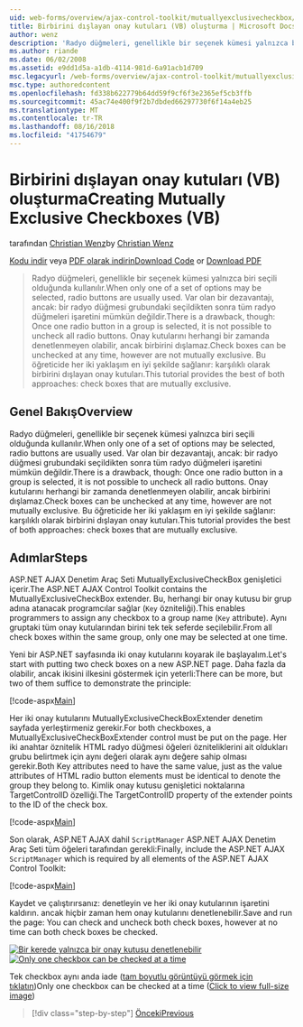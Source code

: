 ```yaml
---
uid: web-forms/overview/ajax-control-toolkit/mutuallyexclusivecheckbox/creating-mutually-exclusive-checkboxes-vb
title: Birbirini dışlayan onay kutuları (VB) oluşturma | Microsoft Docs
author: wenz
description: 'Radyo düğmeleri, genellikle bir seçenek kümesi yalnızca biri seçili olduğunda kullanılır. Var olan bir dezavantajı, ancak: bir radyo düğmesi grubundaki seçildikten sonra...'
ms.author: riande
ms.date: 06/02/2008
ms.assetid: e9dd1d5a-a1db-4114-981d-6a91acb1d709
msc.legacyurl: /web-forms/overview/ajax-control-toolkit/mutuallyexclusivecheckbox/creating-mutually-exclusive-checkboxes-vb
msc.type: authoredcontent
ms.openlocfilehash: fd338b622779b64dd59f9cf6f3e2365ef5cb3ffb
ms.sourcegitcommit: 45ac74e400f9f2b7dbded66297730f6f14a4eb25
ms.translationtype: MT
ms.contentlocale: tr-TR
ms.lasthandoff: 08/16/2018
ms.locfileid: "41754679"
---
```

<a name="creating-mutually-exclusive-checkboxes-vb"></a><span data-ttu-id="9cd70-104">Birbirini dışlayan onay kutuları (VB) oluşturma</span><span class="sxs-lookup"><span data-stu-id="9cd70-104">Creating Mutually Exclusive Checkboxes (VB)</span></span>
====================
<span data-ttu-id="9cd70-105">tarafından [Christian Wenz](https://github.com/wenz)</span><span class="sxs-lookup"><span data-stu-id="9cd70-105">by [Christian Wenz](https://github.com/wenz)</span></span>

<span data-ttu-id="9cd70-106">[Kodu indir](http://download.microsoft.com/download/9/3/f/93f8daea-bebd-4821-833b-95205389c7d0/MutuallyExclusiveCheckBox0.vb.zip) veya [PDF olarak indirin](http://download.microsoft.com/download/b/6/a/b6ae89ee-df69-4c87-9bfb-ad1eb2b23373/mutuallyexclusivecheckbox0VB.pdf)</span><span class="sxs-lookup"><span data-stu-id="9cd70-106">[Download Code](http://download.microsoft.com/download/9/3/f/93f8daea-bebd-4821-833b-95205389c7d0/MutuallyExclusiveCheckBox0.vb.zip) or [Download PDF](http://download.microsoft.com/download/b/6/a/b6ae89ee-df69-4c87-9bfb-ad1eb2b23373/mutuallyexclusivecheckbox0VB.pdf)</span></span>

> <span data-ttu-id="9cd70-107">Radyo düğmeleri, genellikle bir seçenek kümesi yalnızca biri seçili olduğunda kullanılır.</span><span class="sxs-lookup"><span data-stu-id="9cd70-107">When only one of a set of options may be selected, radio buttons are usually used.</span></span> <span data-ttu-id="9cd70-108">Var olan bir dezavantajı, ancak: bir radyo düğmesi grubundaki seçildikten sonra tüm radyo düğmeleri işaretini mümkün değildir.</span><span class="sxs-lookup"><span data-stu-id="9cd70-108">There is a drawback, though: Once one radio button in a group is selected, it is not possible to uncheck all radio buttons.</span></span> <span data-ttu-id="9cd70-109">Onay kutularını herhangi bir zamanda denetlenmeyen olabilir, ancak birbirini dışlamaz.</span><span class="sxs-lookup"><span data-stu-id="9cd70-109">Check boxes can be unchecked at any time, however are not mutually exclusive.</span></span> <span data-ttu-id="9cd70-110">Bu öğreticide her iki yaklaşım en iyi şekilde sağlanır: karşılıklı olarak birbirini dışlayan onay kutuları.</span><span class="sxs-lookup"><span data-stu-id="9cd70-110">This tutorial provides the best of both approaches: check boxes that are mutually exclusive.</span></span>


## <a name="overview"></a><span data-ttu-id="9cd70-111">Genel Bakış</span><span class="sxs-lookup"><span data-stu-id="9cd70-111">Overview</span></span>

<span data-ttu-id="9cd70-112">Radyo düğmeleri, genellikle bir seçenek kümesi yalnızca biri seçili olduğunda kullanılır.</span><span class="sxs-lookup"><span data-stu-id="9cd70-112">When only one of a set of options may be selected, radio buttons are usually used.</span></span> <span data-ttu-id="9cd70-113">Var olan bir dezavantajı, ancak: bir radyo düğmesi grubundaki seçildikten sonra tüm radyo düğmeleri işaretini mümkün değildir.</span><span class="sxs-lookup"><span data-stu-id="9cd70-113">There is a drawback, though: Once one radio button in a group is selected, it is not possible to uncheck all radio buttons.</span></span> <span data-ttu-id="9cd70-114">Onay kutularını herhangi bir zamanda denetlenmeyen olabilir, ancak birbirini dışlamaz.</span><span class="sxs-lookup"><span data-stu-id="9cd70-114">Check boxes can be unchecked at any time, however are not mutually exclusive.</span></span> <span data-ttu-id="9cd70-115">Bu öğreticide her iki yaklaşım en iyi şekilde sağlanır: karşılıklı olarak birbirini dışlayan onay kutuları.</span><span class="sxs-lookup"><span data-stu-id="9cd70-115">This tutorial provides the best of both approaches: check boxes that are mutually exclusive.</span></span>

## <a name="steps"></a><span data-ttu-id="9cd70-116">Adımlar</span><span class="sxs-lookup"><span data-stu-id="9cd70-116">Steps</span></span>

<span data-ttu-id="9cd70-117">ASP.NET AJAX Denetim Araç Seti MutuallyExclusiveCheckBox genişletici içerir.</span><span class="sxs-lookup"><span data-stu-id="9cd70-117">The ASP.NET AJAX Control Toolkit contains the MutuallyExclusiveCheckBox extender.</span></span> <span data-ttu-id="9cd70-118">Bu, herhangi bir onay kutusu bir grup adına atanacak programcılar sağlar (`Key` özniteliği).</span><span class="sxs-lookup"><span data-stu-id="9cd70-118">This enables programmers to assign any checkbox to a group name (`Key` attribute).</span></span> <span data-ttu-id="9cd70-119">Aynı gruptaki tüm onay kutularından birini tek tek seferde seçilebilir.</span><span class="sxs-lookup"><span data-stu-id="9cd70-119">From all check boxes within the same group, only one may be selected at one time.</span></span>

<span data-ttu-id="9cd70-120">Yeni bir ASP.NET sayfasında iki onay kutularını koyarak ile başlayalım.</span><span class="sxs-lookup"><span data-stu-id="9cd70-120">Let's start with putting two check boxes on a new ASP.NET page.</span></span> <span data-ttu-id="9cd70-121">Daha fazla da olabilir, ancak ikisini ilkesini göstermek için yeterli:</span><span class="sxs-lookup"><span data-stu-id="9cd70-121">There can be more, but two of them suffice to demonstrate the principle:</span></span>

[!code-aspx[Main](creating-mutually-exclusive-checkboxes-vb/samples/sample1.aspx)]

<span data-ttu-id="9cd70-122">Her iki onay kutularını MutuallyExclusiveCheckBoxExtender denetim sayfada yerleştirmeniz gerekir.</span><span class="sxs-lookup"><span data-stu-id="9cd70-122">For both checkboxes, a MutuallyExclusiveCheckBoxExtender control must be put on the page.</span></span> <span data-ttu-id="9cd70-123">Her iki anahtar öznitelik HTML radyo düğmesi öğeleri özniteliklerini ait oldukları grubu belirtmek için aynı değeri olarak aynı değere sahip olması gerekir.</span><span class="sxs-lookup"><span data-stu-id="9cd70-123">Both Key attributes need to have the same value, just as the value attributes of HTML radio button elements must be identical to denote the group they belong to.</span></span> <span data-ttu-id="9cd70-124">Kimlik onay kutusu genişletici noktalarına TargetControlID özelliği.</span><span class="sxs-lookup"><span data-stu-id="9cd70-124">The TargetControlID property of the extender points to the ID of the check box.</span></span>

[!code-aspx[Main](creating-mutually-exclusive-checkboxes-vb/samples/sample2.aspx)]

<span data-ttu-id="9cd70-125">Son olarak, ASP.NET AJAX dahil `ScriptManager` ASP.NET AJAX Denetim Araç Seti tüm öğeleri tarafından gerekli:</span><span class="sxs-lookup"><span data-stu-id="9cd70-125">Finally, include the ASP.NET AJAX `ScriptManager` which is required by all elements of the ASP.NET AJAX Control Toolkit:</span></span>

[!code-aspx[Main](creating-mutually-exclusive-checkboxes-vb/samples/sample3.aspx)]

<span data-ttu-id="9cd70-126">Kaydet ve çalıştırırsanız: denetleyin ve her iki onay kutularının işaretini kaldırın. ancak hiçbir zaman hem onay kutularını denetlenebilir.</span><span class="sxs-lookup"><span data-stu-id="9cd70-126">Save and run the page: You can check and uncheck both check boxes, however at no time can both check boxes be checked.</span></span>


<span data-ttu-id="9cd70-127">[![Bir kerede yalnızca bir onay kutusu denetlenebilir](creating-mutually-exclusive-checkboxes-vb/_static/image2.png)](creating-mutually-exclusive-checkboxes-vb/_static/image1.png)</span><span class="sxs-lookup"><span data-stu-id="9cd70-127">[![Only one checkbox can be checked at a time](creating-mutually-exclusive-checkboxes-vb/_static/image2.png)](creating-mutually-exclusive-checkboxes-vb/_static/image1.png)</span></span>

<span data-ttu-id="9cd70-128">Tek checkbox aynı anda iade ([tam boyutlu görüntüyü görmek için tıklatın](creating-mutually-exclusive-checkboxes-vb/_static/image3.png))</span><span class="sxs-lookup"><span data-stu-id="9cd70-128">Only one checkbox can be checked at a time ([Click to view full-size image](creating-mutually-exclusive-checkboxes-vb/_static/image3.png))</span></span>

> [!div class="step-by-step"]
> [<span data-ttu-id="9cd70-129">Önceki</span><span class="sxs-lookup"><span data-stu-id="9cd70-129">Previous</span></span>](creating-mutually-exclusive-checkboxes-cs.md)
